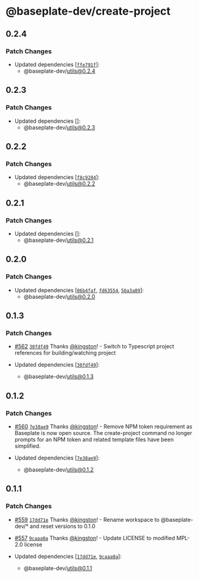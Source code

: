 # @baseplate-dev/create-project

## 0.2.4

### Patch Changes

- Updated dependencies [[`ffe791f`](https://github.com/halfdomelabs/baseplate/commit/ffe791f6ab44e82c8481f3a18df9262dec71cff6)]:
  - @baseplate-dev/utils@0.2.4

## 0.2.3

### Patch Changes

- Updated dependencies []:
  - @baseplate-dev/utils@0.2.3

## 0.2.2

### Patch Changes

- Updated dependencies [[`f8c9284`](https://github.com/halfdomelabs/baseplate/commit/f8c9284752c12c6aab70481bf98e6fa402e61075)]:
  - @baseplate-dev/utils@0.2.2

## 0.2.1

### Patch Changes

- Updated dependencies []:
  - @baseplate-dev/utils@0.2.1

## 0.2.0

### Patch Changes

- Updated dependencies [[`06b4faf`](https://github.com/halfdomelabs/baseplate/commit/06b4fafaf3d2ed848d959a9911b9bfa26702d4a3), [`fd63554`](https://github.com/halfdomelabs/baseplate/commit/fd635544eb6df0385501f61f3e51bce554633458), [`56a3a89`](https://github.com/halfdomelabs/baseplate/commit/56a3a8944b9a557cca0484d78851fca10122e5f9)]:
  - @baseplate-dev/utils@0.2.0

## 0.1.3

### Patch Changes

- [#562](https://github.com/halfdomelabs/baseplate/pull/562) [`30fdf49`](https://github.com/halfdomelabs/baseplate/commit/30fdf4988de244c30d13c93b7761587d4c1413ad) Thanks [@kingston](https://github.com/kingston)! - Switch to Typescript project references for building/watching project

- Updated dependencies [[`30fdf49`](https://github.com/halfdomelabs/baseplate/commit/30fdf4988de244c30d13c93b7761587d4c1413ad)]:
  - @baseplate-dev/utils@0.1.3

## 0.1.2

### Patch Changes

- [#560](https://github.com/halfdomelabs/baseplate/pull/560) [`7e38ae9`](https://github.com/halfdomelabs/baseplate/commit/7e38ae9102c7c8ea958d2dab94e76be848d1c1a8) Thanks [@kingston](https://github.com/kingston)! - Remove NPM token requirement as Baseplate is now open source. The create-project command no longer prompts for an NPM token and related template files have been simplified.

- Updated dependencies [[`7e38ae9`](https://github.com/halfdomelabs/baseplate/commit/7e38ae9102c7c8ea958d2dab94e76be848d1c1a8)]:
  - @baseplate-dev/utils@0.1.2

## 0.1.1

### Patch Changes

- [#559](https://github.com/halfdomelabs/baseplate/pull/559) [`17dd71e`](https://github.com/halfdomelabs/baseplate/commit/17dd71e3b9f83e3359eb007f8eab1c4792bdbb8b) Thanks [@kingston](https://github.com/kingston)! - Rename workspace to @baseplate-dev/\* and reset versions to 0.1.0

- [#557](https://github.com/halfdomelabs/baseplate/pull/557) [`9caaa0a`](https://github.com/halfdomelabs/baseplate/commit/9caaa0aed05677a75fed79601dcfd24ec85ab5ad) Thanks [@kingston](https://github.com/kingston)! - Update LICENSE to modified MPL-2.0 license

- Updated dependencies [[`17dd71e`](https://github.com/halfdomelabs/baseplate/commit/17dd71e3b9f83e3359eb007f8eab1c4792bdbb8b), [`9caaa0a`](https://github.com/halfdomelabs/baseplate/commit/9caaa0aed05677a75fed79601dcfd24ec85ab5ad)]:
  - @baseplate-dev/utils@0.1.1
